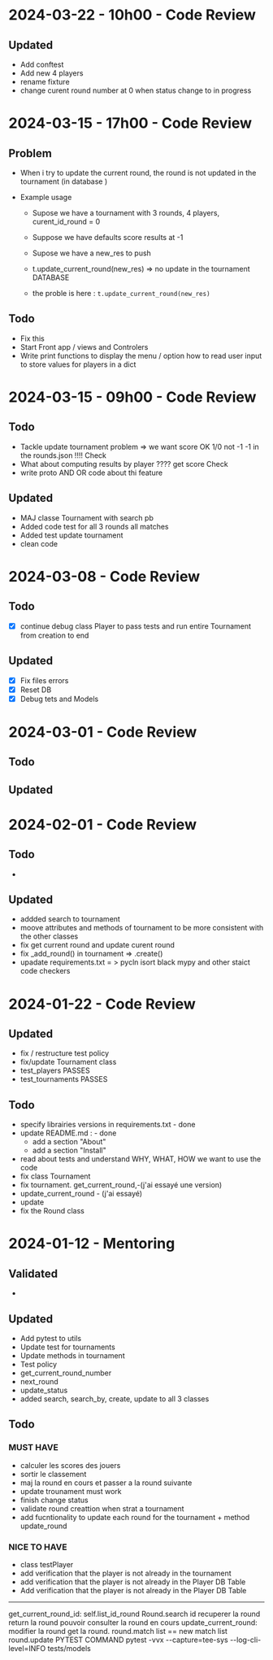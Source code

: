 
# 2024-03-22 - 10h00 - Code Review

## Updated 
- Add conftest
- Add new 4 players 
- rename fixture
- change curent round number at 0 when status change to in progress

# 2024-03-15 - 17h00 - Code Review


## Problem
- When i try to update the current round, the round is not updated in the tournament (in database )

- Example usage 
    - Supose we have a tournament with 3 rounds, 4 players, curent_id_round = 0
    - Suppose we have defaults score results at -1
    - Supose we have a new_res to push
    - t.update_current_round(new_res) => no update in the tournament DATABASE

    -  the proble is here : ```t.update_current_round(new_res)```   

## Todo
- Fix this 
- Start Front app / views and Controlers 
- Write print  functions to display the  menu / option how to read user input to store values for players in a dict




# 2024-03-15 - 09h00 - Code Review

## Todo
- Tackle update  tournament problem => we want score OK 1/0 not -1 -1 in the rounds.json !!!! Check
- What about computing results by player ???? get score Check
- write proto AND OR code about thi feature

## Updated
- MAJ classe Tournament with search pb
- Added code test for all 3 rounds all matches 
- Added test update tournament 
- clean code 

# 2024-03-08 - Code Review

## Todo
- [x] continue debug class Player to pass tests and run entire Tournament from creation to end

## Updated
- [x] Fix files errors 
- [x] Reset DB
- [x] Debug tets and Models

# 2024-03-01 - Code Review

## Todo

## Updated

# 2024-02-01 - Code Review

## Todo
- 

## Updated
- addded search to tournament
- moove attributes and methods of tournament to be more consistent with the other classes
- fix get current round and update curent round
- fix _add_round() in tournament => .create()
- upadate requirements.txt = > pycln isort black mypy and other staict code checkers

# 2024-01-22 - Code Review

## Updated
- fix / restructure test policy 
- fix/update Tournament class
- test_players PASSES
- test_tournaments PASSES

## Todo 
- specify librairies versions in requirements.txt - done
- update README.md : - done
    - add a section "About"
    - add a section "Install"
- read about tests and understand WHY, WHAT, HOW we want to use the code
- fix class Tournament 
- fix tournament. get_current_round,-(j'ai essayé une version) 
- update_current_round - (j'ai essayé)
- update 
- fix the Round class


# 2024-01-12 - Mentoring
## Validated
- 

## Updated
- Add pytest to utils
- Update test for tournaments 
- Update methods in tournament 
- Test policy 
- get_current_round_number
- next_round
- update_status
- added search, search_by, create, update to all 3 classes
## Todo

### MUST HAVE
- calculer les scores des jouers
- sortir le classement 
- maj la round en cours et passer a la round suivante
- update trounament must work 
- finish change status 
- validate round creattion when strat a tournament 
- add fucntionality to update each round for the tournament + method update_round

### NICE TO HAVE
- class testPlayer
- add verification that the player is not already in the tournament
- add verification that the player is not already in the Player DB Table
- Add verification that the player is not already in the Player DB Table
------------------------------------------------------------------------------------------------
get_current_round_id:
    self.list_id_round
    Round.search id recuperer la round
    return la round
    pouvoir consulter la round en cours 
update_current_round:
    modifier la round
    get la round. round.match list == new match list
    round.update
PYTEST COMMAND 
pytest -vvx --capture=tee-sys --log-cli-level=INFO tests/models

